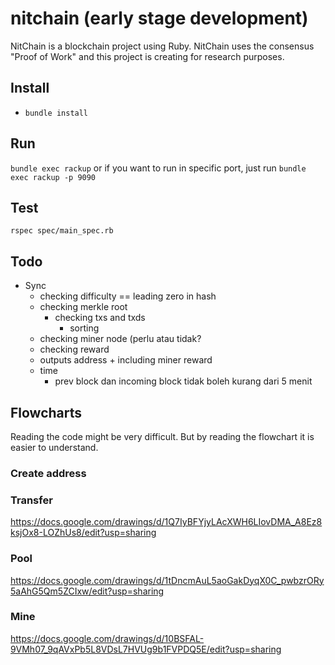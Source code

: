 # nitchain (early stage development)
NitChain is a blockchain project using Ruby. NitChain uses the consensus "Proof of Work" and this project is creating for research purposes.

## Install
* `bundle install`

## Run
`bundle exec rackup` or if you want to run in specific port, just run `bundle exec rackup -p 9090`

## Test
`rspec spec/main_spec.rb`

## Todo
* Sync
    * checking difficulty == leading zero in hash
    * checking merkle root
        * checking txs and txds
            * sorting
    * checking miner node (perlu atau tidak?
    * checking reward
    * outputs address + including miner reward
    * time
        * prev block dan incoming block tidak boleh kurang dari 5 menit


## Flowcharts
Reading the code might be very difficult. But by reading the flowchart it is easier to understand.
### Create address
### Transfer
https://docs.google.com/drawings/d/1Q7IyBFYjyLAcXWH6LIovDMA_A8Ez8ksjOx8-LOZhUs8/edit?usp=sharing
### Pool
https://docs.google.com/drawings/d/1tDncmAuL5aoGakDyqX0C_pwbzrORy5aAhG5Qm5ZCIxw/edit?usp=sharing
### Mine
https://docs.google.com/drawings/d/10BSFAL-9VMh07_9qAVxPb5L8VDsL7HVUg9b1FVPDQ5E/edit?usp=sharing
